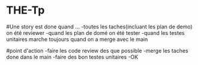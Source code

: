 # THE-Tp


#Une story est done quand ...
-toutes les taches(incluant les plan de demo) on été reviewer
-quand les plan de domé on été tester
-quand les testes unitaires marche toujours quand on a merge avec le main

#point d'action
-faire les code review des que possible
-merge les taches done dans le main
-faire des bon testes unitaires
-OK
